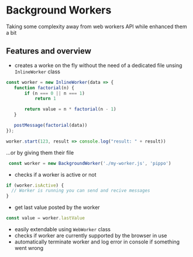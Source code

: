 # Background Workers
Taking some complexity away from web workers API while enhanced them a bit


## Features and overview
 - creates a worke on the fly without the need of a dedicated file unsing `InlineWorker` class
 ```js
const worker = new InlineWorker(data => {
    function factorial(n) {
        if (n === 0 || n === 1)
            return 1

        return value = n * factorial(n - 1)
    }

    postMessage(factorial(data))
});

worker.start(123, result => console.log("result: " + result))

```
 ...or by giving them their file
```js
 const worker = new BackgroundWorker('./my-worker.js', 'pippo')
```
 - checks if a worker is active or not
 ```js
if (worker.isActive) {
   // Worker is running you can send and recive messages
}
 ```
 - get last value posted by the worker
 ```js
const value = worker.lastValue
 ```
 - easily extendable using `WebWorker` class
 - checks if worker are currently supported by the browser in use
 - automatically terminate worker and log error in console if something went wrong


